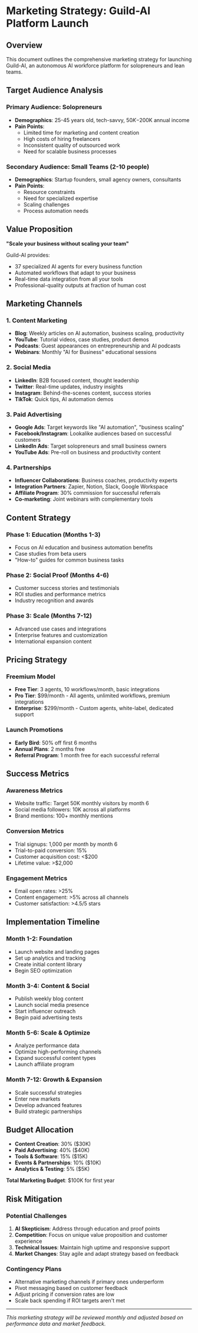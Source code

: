 # Marketing Strategy: Guild-AI Platform Launch

## Overview

This document outlines the comprehensive marketing strategy for launching Guild-AI, an autonomous AI workforce platform for solopreneurs and lean teams.

## Target Audience Analysis

### Primary Audience: Solopreneurs
- **Demographics**: 25-45 years old, tech-savvy, $50K-$200K annual income
- **Pain Points**:
  - Limited time for marketing and content creation
  - High costs of hiring freelancers
  - Inconsistent quality of outsourced work
  - Need for scalable business processes

### Secondary Audience: Small Teams (2-10 people)
- **Demographics**: Startup founders, small agency owners, consultants
- **Pain Points**:
  - Resource constraints
  - Need for specialized expertise
  - Scaling challenges
  - Process automation needs

## Value Proposition

**"Scale your business without scaling your team"**

Guild-AI provides:
- 37 specialized AI agents for every business function
- Automated workflows that adapt to your business
- Real-time data integration from all your tools
- Professional-quality outputs at fraction of human cost

## Marketing Channels

### 1. Content Marketing
- **Blog**: Weekly articles on AI automation, business scaling, productivity
- **YouTube**: Tutorial videos, case studies, product demos
- **Podcasts**: Guest appearances on entrepreneurship and AI podcasts
- **Webinars**: Monthly "AI for Business" educational sessions

### 2. Social Media
- **LinkedIn**: B2B focused content, thought leadership
- **Twitter**: Real-time updates, industry insights
- **Instagram**: Behind-the-scenes content, success stories
- **TikTok**: Quick tips, AI automation demos

### 3. Paid Advertising
- **Google Ads**: Target keywords like "AI automation", "business scaling"
- **Facebook/Instagram**: Lookalike audiences based on successful customers
- **LinkedIn Ads**: Target solopreneurs and small business owners
- **YouTube Ads**: Pre-roll on business and productivity content

### 4. Partnerships
- **Influencer Collaborations**: Business coaches, productivity experts
- **Integration Partners**: Zapier, Notion, Slack, Google Workspace
- **Affiliate Program**: 30% commission for successful referrals
- **Co-marketing**: Joint webinars with complementary tools

## Content Strategy

### Phase 1: Education (Months 1-3)
- Focus on AI education and business automation benefits
- Case studies from beta users
- "How-to" guides for common business tasks

### Phase 2: Social Proof (Months 4-6)
- Customer success stories and testimonials
- ROI studies and performance metrics
- Industry recognition and awards

### Phase 3: Scale (Months 7-12)
- Advanced use cases and integrations
- Enterprise features and customization
- International expansion content

## Pricing Strategy

### Freemium Model
- **Free Tier**: 3 agents, 10 workflows/month, basic integrations
- **Pro Tier**: $99/month - All agents, unlimited workflows, premium integrations
- **Enterprise**: $299/month - Custom agents, white-label, dedicated support

### Launch Promotions
- **Early Bird**: 50% off first 6 months
- **Annual Plans**: 2 months free
- **Referral Program**: 1 month free for each successful referral

## Success Metrics

### Awareness Metrics
- Website traffic: Target 50K monthly visitors by month 6
- Social media followers: 10K across all platforms
- Brand mentions: 100+ monthly mentions

### Conversion Metrics
- Trial signups: 1,000 per month by month 6
- Trial-to-paid conversion: 15%
- Customer acquisition cost: <$200
- Lifetime value: >$2,000

### Engagement Metrics
- Email open rates: >25%
- Content engagement: >5% across all channels
- Customer satisfaction: >4.5/5 stars

## Implementation Timeline

### Month 1-2: Foundation
- Launch website and landing pages
- Set up analytics and tracking
- Create initial content library
- Begin SEO optimization

### Month 3-4: Content & Social
- Publish weekly blog content
- Launch social media presence
- Start influencer outreach
- Begin paid advertising tests

### Month 5-6: Scale & Optimize
- Analyze performance data
- Optimize high-performing channels
- Expand successful content types
- Launch affiliate program

### Month 7-12: Growth & Expansion
- Scale successful strategies
- Enter new markets
- Develop advanced features
- Build strategic partnerships

## Budget Allocation

- **Content Creation**: 30% ($30K)
- **Paid Advertising**: 40% ($40K)
- **Tools & Software**: 15% ($15K)
- **Events & Partnerships**: 10% ($10K)
- **Analytics & Testing**: 5% ($5K)

**Total Marketing Budget**: $100K for first year

## Risk Mitigation

### Potential Challenges
1. **AI Skepticism**: Address through education and proof points
2. **Competition**: Focus on unique value proposition and customer experience
3. **Technical Issues**: Maintain high uptime and responsive support
4. **Market Changes**: Stay agile and adapt strategy based on feedback

### Contingency Plans
- Alternative marketing channels if primary ones underperform
- Pivot messaging based on customer feedback
- Adjust pricing if conversion rates are low
- Scale back spending if ROI targets aren't met

---

*This marketing strategy will be reviewed monthly and adjusted based on performance data and market feedback.*